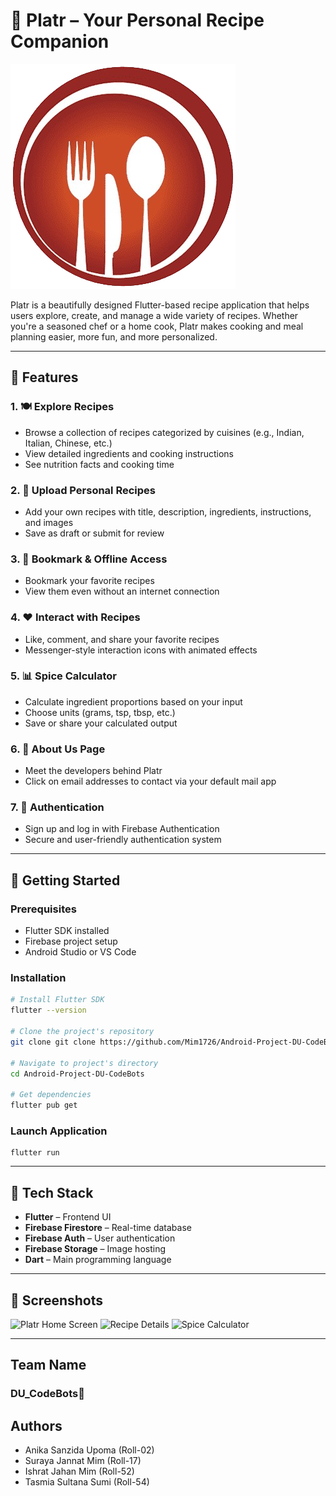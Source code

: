 # 🥘 Platr – Your Personal Recipe Companion
![Logo](assets/images/logo5.png)

Platr is a beautifully designed Flutter-based recipe application that helps users explore, create, and manage a wide variety of recipes. Whether you're a seasoned chef or a home cook, Platr makes cooking and meal planning easier, more fun, and more personalized.

---

## 📱 Features

### 1. 🍽️ Explore Recipes
- Browse a collection of recipes categorized by cuisines (e.g., Indian, Italian, Chinese, etc.)
- View detailed ingredients and cooking instructions
- See nutrition facts and cooking time

### 2. 📝 Upload Personal Recipes
- Add your own recipes with title, description, ingredients, instructions, and images
- Save as draft or submit for review

### 3. 🔖 Bookmark & Offline Access
- Bookmark your favorite recipes
- View them even without an internet connection

### 4. ❤️ Interact with Recipes
- Like, comment, and share your favorite recipes
- Messenger-style interaction icons with animated effects

### 5. 📊 Spice Calculator
- Calculate ingredient proportions based on your input
- Choose units (grams, tsp, tbsp, etc.)
- Save or share your calculated output

### 6. 📧 About Us Page
- Meet the developers behind Platr
- Click on email addresses to contact via your default mail app

### 7. 🔐 Authentication
- Sign up and log in with Firebase Authentication
- Secure and user-friendly authentication system

---

## 🚀 Getting Started

### Prerequisites
- Flutter SDK installed
- Firebase project setup
- Android Studio or VS Code

### Installation
```bash
# Install Flutter SDK
flutter --version

# Clone the project's repository
git clone git clone https://github.com/Mim1726/Android-Project-DU-CodeBots.git

# Navigate to project's directory
cd Android-Project-DU-CodeBots

# Get dependencies
flutter pub get

```
### Launch Application
```
flutter run
```
---

## 🔧 Tech Stack

- **Flutter** – Frontend UI
- **Firebase Firestore** – Real-time database
- **Firebase Auth** – User authentication
- **Firebase Storage** – Image hosting
- **Dart** – Main programming language

---

## 📸 Screenshots

![Platr Home Screen](assets/screens/home.png)
![Recipe Details](assets/screens/recipe_details.png)
![Spice Calculator](assets/screens/spice_calculator.png)

---
## Team Name
### DU_CodeBots🤖

## Authors
- Anika Sanzida Upoma (Roll-02)
- Suraya Jannat Mim (Roll-17)
- Ishrat Jahan Mim (Roll-52)
- Tasmia Sultana Sumi (Roll-54)

